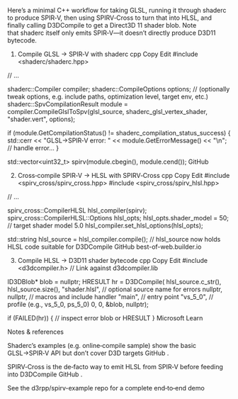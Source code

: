 Here’s a minimal C++ workflow for taking GLSL, running it through shaderc to produce SPIR‑V, then using SPIRV‑Cross to turn that into HLSL, and finally calling D3DCompile to get a Direct3D 11 shader blob. Note that shaderc itself only emits SPIR‑V—it doesn’t directly produce D3D11 bytecode.

1. Compile GLSL → SPIR‑V with shaderc
   cpp
   Copy
   Edit
   #include <shaderc/shaderc.hpp>

// …

shaderc::Compiler compiler;
shaderc::CompileOptions options;
// (optionally tweak options, e.g. include paths, optimization level, target env, etc.)
shaderc::SpvCompilationResult module =
compiler.CompileGlslToSpv(glsl_source,
shaderc_glsl_vertex_shader,
"shader.vert",
options);

if (module.GetCompilationStatus() != shaderc_compilation_status_success) {
std::cerr << "GLSL→SPIR‑V error: "
<< module.GetErrorMessage() << "\n";
// handle error...
}

std::vector<uint32_t> spirv(module.cbegin(), module.cend());
GitHub

2. Cross‑compile SPIR‑V → HLSL with SPIRV‑Cross
   cpp
   Copy
   Edit
   #include <spirv_cross/spirv_cross.hpp>
   #include <spirv_cross/spirv_hlsl.hpp>

// …

spirv_cross::CompilerHLSL hlsl_compiler(spirv);
spirv_cross::CompilerHLSL::Options hlsl_opts;
hlsl_opts.shader_model = 50;  // target shader model 5.0
hlsl_compiler.set_hlsl_options(hlsl_opts);

std::string hlsl_source = hlsl_compiler.compile();
// hlsl_source now holds HLSL code suitable for D3DCompile
GitHub
best-of-web.builder.io

3. Compile HLSL → D3D11 shader bytecode
   cpp
   Copy
   Edit
   #include <d3dcompiler.h>
   // Link against d3dcompiler.lib

ID3DBlob* blob = nullptr;
HRESULT hr = D3DCompile(
hlsl_source.c_str(),
hlsl_source.size(),
"shader.hlsl",      // optional source name for errors
nullptr, nullptr,   // macros and include handler
"main",             // entry point
"vs_5_0",           // profile (e.g., vs_5_0, ps_5_0)
0, 0,
&blob,
nullptr);

if (FAILED(hr)) {
// inspect error blob or HRESULT
}
Microsoft Learn

Notes & references

Shaderc’s examples (e.g. online‑compile sample) show the basic GLSL→SPIR‑V API but don’t cover D3D targets
GitHub
.

SPIRV‑Cross is the de‑facto way to emit HLSL from SPIR‑V before feeding into D3DCompile
GitHub
.

See the d3rpp/spirv-example repo for a complete end‑to‑end demo